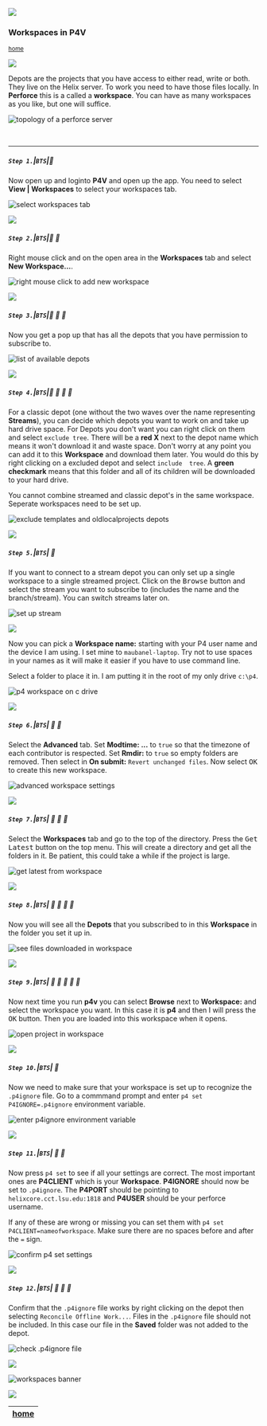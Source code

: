 ![](../images/line3.png)

### Workspaces in P4V

<sub>[home](../README.md#user-content-p4v)</sub>

![](../images/line3.png)

Depots are the projects that you have access to either read, write or both.  They live on the Helix server.  To work you need to have those files locally.  In **Perforce** this is a called a **workspace**.  You can have as many workspaces as you like, but one will suffice.

![topology of a perforce server](images/topology.png)

<br>

---


##### `Step 1.`\|`BTS`|:small_blue_diamond:

Now open up and loginto **P4V** and open up the app.  You need to select **View | Workspaces** to select your workspaces tab.

![select workspaces tab](images/workspacesTab.png)

![](../images/line2.png)

##### `Step 2.`\|`BTS`|:small_blue_diamond: :small_blue_diamond: 

Right mouse click and on the open area in the **Workspaces** tab and select **New Workspace...**.

![right mouse click to add new workspace](images/newWorkspace.png)

![](../images/line2.png)

##### `Step 3.`\|`BTS`|:small_blue_diamond: :small_blue_diamond: :small_blue_diamond:

Now you get a pop up that has all the depots that you have permission to subscribe to. 

![list of available depots](images/whichDepots.png)

![](../images/line2.png)

##### `Step 4.`\|`BTS`|:small_blue_diamond: :small_blue_diamond: :small_blue_diamond: :small_blue_diamond:

For a classic depot (one without the two waves over the name representing **Streams**), you can decide which depots you want to work on and take up hard drive space.  For Depots you don't want you can right click on them and select `exclude tree`.  There will be a **red X** next to the depot name which means it won't download it and waste space.  Don't worry at any point you can add it to this **Workspace** and download them later.  You would do this by right clicking on a excluded depot and select `include  tree`. A **green checkmark** means that this folder and all of its children will be downloaded to your hard drive.

You cannot combine streamed and classic depot's in the same workspace.  Seperate workspaces need to be set up.

![exclude templates and oldlocalprojects depots](images/excludeTrees.png)

![](../images/line2.png)

##### `Step 5.`\|`BTS`| :small_orange_diamond:

If you want to connect to a stream depot you can only set up a single workspace to a single streamed project.  Click on the <kbd>Browse</kbd> button and select the stream you want to subscribe to (includes the name and the branch/stream). You can switch streams later on.

![set up stream](images/setUpStream.png)

![](../images/line2.png)


Now you can pick a **Workspace name:** starting with your P4 user name and the device I am using. I set mine to `maubanel-laptop`.  Try not to use spaces in your names as it will make it easier if you have to use command line.

Select a folder to place it in.  I am putting it in the root of my only drive `c:\p4`.


![p4 workspace on c drive](images/nameWorkspace.png)

![](../images/line2.png)

##### `Step 6.`\|`BTS`| :small_orange_diamond: :small_blue_diamond:

Select the **Advanced** tab.  Set **Modtime: ...** to `true` so that the timezone of each contributor is respected.  Set **Rmdir:** to `true` so empty folders are removed.  Then select in **On submit:** `Revert unchanged files`.  Now select <kbd>OK</kbd> to create this new workspace.

![advanced workspace settings](images/advancedWorkspaces.png)

![](../images/line2.png)

##### `Step 7.`\|`BTS`| :small_orange_diamond: :small_blue_diamond: :small_blue_diamond:

Select the **Workspaces** tab and go to the top of the directory.  Press the <kbd>Get Latest</kbd> button on the top menu. This will create a directory and get all the folders in it.  Be patient, this could take a while if the project is large.

![get latest from workspace](images/getLatest.png)


![](../images/line2.png)

##### `Step 8.`\|`BTS`| :small_orange_diamond: :small_blue_diamond: :small_blue_diamond: :small_blue_diamond:

Now you will see all the **Depots** that you subscribed to in this **Workspace** in the folder you set it up in.

![see files downloaded in workspace](images/seeDepots.png)

![](../images/line2.png)

##### `Step 9.`\|`BTS`| :small_orange_diamond: :small_blue_diamond: :small_blue_diamond: :small_blue_diamond: :small_blue_diamond:

Now next time you run **p4v** you can select **Browse** next to **Workspace:** and select the workspace you want.  In this case it is **p4** and then I will press the <kbd>OK</kbd> button.  Then you are loaded into this workspace when it opens.

![open project in workspace](images/loadWorspaceOnBoot.png)

![](../images/line2.png)

##### `Step 10.`\|`BTS`| :large_blue_diamond:

Now we need to make sure that your workspace is set up to recognize the `.p4ignore` file.  Go to a commmand prompt and enter `p4 set P4IGNORE=.p4ignore` environment variable.

![enter p4ignore environment variable](images/setp4ignorevar.png)

![](../images/line2.png)

##### `Step 11.`\|`BTS`| :large_blue_diamond: :small_blue_diamond: 

Now press `p4 set` to see if all your settings are correct.  The most important ones are **P4CLIENT** which is your **Workspace**. **P4IGNORE** should now be set to `.p4ignore`.  The **P4PORT** should be pointing to `helixcore.cct.lsu.edu:1818` and **P4USER** should be your perforce username.

If any of these are wrong or missing you can set them with `p4 set P4CLIENT=nameofworkspace`.  Make sure there are no spaces before and after the `=` sign.

![confirm p4 set settings](images/p4Set.png)


![](../images/line2.png)

##### `Step 12.`\|`BTS`| :large_blue_diamond: :small_blue_diamond: :small_blue_diamond: 

Confirm that the `.p4ignore` file works by right clicking on the depot then selecting `Reconcile Offline Work...`.  Files in the `.p4ignore` file should not be included.  In this case our file in the **Saved** folder was not added to the depot.

![check .p4ignore file](images/checkP4Ignore.png)

![](../images/line.png)

![workspaces banner](images/workspacesBanner.png)

![](../images/line.png)

| [home](../README.md#user-content-p4v) |
|---|
